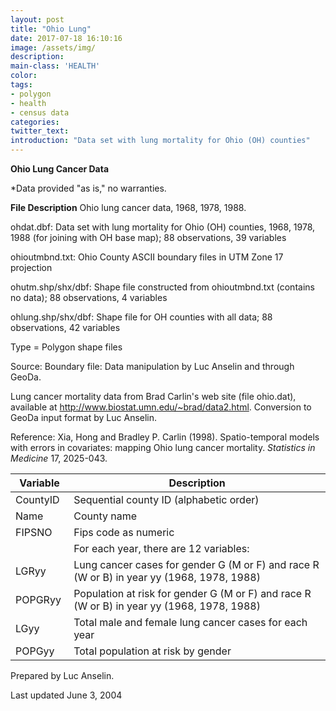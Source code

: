 ```yaml
---
layout: post
title: "Ohio Lung"
date: 2017-07-18 16:10:16
image: /assets/img/
description:
main-class: 'HEALTH'
color:
tags:
- polygon
- health
- census data
categories:
twitter_text:
introduction: "Data set with lung mortality for Ohio (OH) counties"
---
```


<script>
  var map = L.map('map');
  L.tileLayer('https://api.tiles.mapbox.com/v4/{id}/{z}/{x}/{y}.png?access_token=pk.eyJ1IjoibWFwYm94IiwiYSI6ImNpejY4NXVycTA2emYycXBndHRqcmZ3N3gifQ.rJcFIG214AriISLbB6B5aw', { <!--this is the URL for the Nepal Geojson-->
		maxZoom: 18,
		attribution: 'Map data &copy; <a href="http://openstreetmap.org">OpenStreetMap</a> contributors, ' +
			'<a href="http://creativecommons.org/licenses/by-sa/2.0/">CC-BY-SA</a>, ' +
			'Imagery Â© <a href="http://mapbox.com">Mapbox</a>',
		id: 'mapbox.light'
	}).addTo(map);

  map.scrollWheelZoom.disable();
  map.touchZoom.disable();
  var enableMapInteraction = function () {
      map.scrollWheelZoom.enable();
      map.touchZoom.enable();
  }
  $('#map').on('click touch', enableMapInteraction);
$('#map').on('mouseout', function(){ map.scrollWheelZoom.disable();});

  var smallIcon = L.icon({
         iconUrl: 'http://www.hckrecruitment.nic.in/images/blue.png',
         iconSize: [16, 16], // size of the icon
         });

   function onEachFeature(feature, layer) {
     //console.log(feature);
     var txt = "";
     for (var fname in feature.properties) {
       txt += fname;
       txt += " : ";
       txt += feature.properties[fname];
       txt += "<br/>";
     }
     layer.bindPopup(txt);
   }


  // load GeoJSON from an external file
  // load GeoJSON from an external file
  $.getJSON("../data/ohiolung.geojson",function(data){
    // add GeoJSON layer to the map once the file is loaded
    var json = L.geoJson(data, {
      pointToLayer: function(feature, latlng) {
        
        return L.marker(latlng, {
          icon: smallIcon
        });
      },
      onEachFeature: onEachFeature
    });
    json.addTo(map);
    map.fitBounds(json.getBounds());
  });

</script>

**Ohio Lung Cancer Data**

*Data provided "as is," no warranties.



**File Description**
Ohio lung cancer data, 1968, 1978, 1988.

ohdat.dbf:                            Data set with lung mortality for     Ohio (OH) counties, 1968, 1978, 1988 (for joining with OH base map); 88   observations, 39 variables           

ohioutmbnd.txt:                       Ohio County ASCII boundary files in  UTM Zone 17 projection               

ohutm.shp/shx/dbf:                    Shape file constructed from          ohioutmbnd.txt (contains no data);    88 observations, 4 variables         

ohlung.shp/shx/dbf:                  Shape file for OH counties with all   data; 88 observations, 42 variables  


Type = Polygon shape files

Source:
Boundary file: Data manipulation by Luc Anselin and through GeoDa.


Lung cancer mortality data from Brad Carlin's web site (file ohio.dat),
available at http://www.biostat.umn.edu/~brad/data2.html. Conversion to
GeoDa input format by Luc Anselin.

Reference: Xia, Hong and Bradley P. Carlin (1998). Spatio-temporal models with
errors in covariates: mapping Ohio lung cancer mortality. *Statistics in
Medicine* 17, 2025-043.


|Variable|Description|
|---|---|
| CountyID                             | Sequential county ID (alphabetic     order)                               |
| Name                                | County name                      |
| FIPSNO                              | Fips code as numeric                |
|                          | For each year, there are 12         variables:                         |
| LGRyy                                | Lung cancer cases for gender G (M or  F) and race R (W or B) in year yy    (1968, 1978, 1988)                   |
| POPGRyy                              | Population at risk for gender G (M    or F) and race R (W or B) in year yy (1968, 1978, 1988)                   |
| LGyy                                 | Total male and female lung cancer    cases for each year                  |
| POPGyy                               | Total population at risk by gender   |


Prepared by Luc Anselin.

Last updated June 3, 2004
